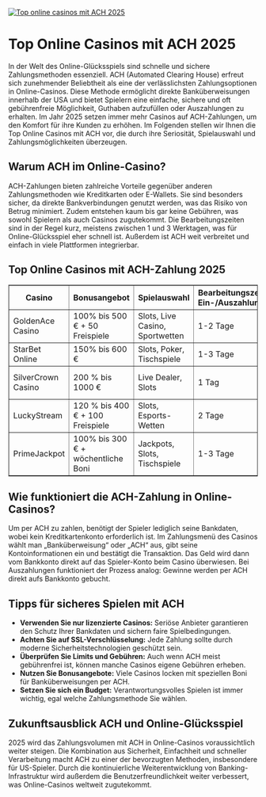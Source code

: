 [![Top online casinos mit ACH 2025](https://123-caf.pages.dev/gitsignup.png)](https://vrmoo.ru/Bt82HjjY)

<h1>Top Online Casinos mit ACH 2025</h1> <p>In der Welt des Online-Glücksspiels sind schnelle und sichere Zahlungsmethoden essenziell. ACH (Automated Clearing House) erfreut sich zunehmender Beliebtheit als eine der verlässlichsten Zahlungsoptionen in Online-Casinos. Diese Methode ermöglicht direkte Banküberweisungen innerhalb der USA und bietet Spielern eine einfache, sichere und oft gebührenfreie Möglichkeit, Guthaben aufzufüllen oder Auszahlungen zu erhalten. Im Jahr 2025 setzen immer mehr Casinos auf ACH-Zahlungen, um den Komfort für ihre Kunden zu erhöhen. Im Folgenden stellen wir Ihnen die Top Online Casinos mit ACH vor, die durch ihre Seriosität, Spielauswahl und Zahlungsmöglichkeiten überzeugen.</p>  <h2>Warum ACH im Online-Casino?</h2> <p>ACH-Zahlungen bieten zahlreiche Vorteile gegenüber anderen Zahlungsmethoden wie Kreditkarten oder E-Wallets. Sie sind besonders sicher, da direkte Bankverbindungen genutzt werden, was das Risiko von Betrug minimiert. Zudem entstehen kaum bis gar keine Gebühren, was sowohl Spielern als auch Casinos zugutekommt. Die Bearbeitungszeiten sind in der Regel kurz, meistens zwischen 1 und 3 Werktagen, was für Online-Glücksspiel eher schnell ist. Außerdem ist ACH weit verbreitet und einfach in viele Plattformen integrierbar.</p>  <h2>Top Online Casinos mit ACH-Zahlung 2025</h2> <table border="1" cellpadding="8" cellspacing="0">   <thead>     <tr>       <th>Casino</th>       <th>Bonusangebot</th>       <th>Spielauswahl</th>       <th>Bearbeitungszeit Ein-/Auszahlung</th>       <th>Besondere Features</th>     </tr>   </thead>   <tbody>     <tr>       <td>GoldenAce Casino</td>       <td>100% bis 500 € + 50 Freispiele</td>       <td>Slots, Live Casino, Sportwetten</td>       <td>1-2 Tage</td>       <td>VIP-Programm, Mobile App</td>     </tr>     <tr>       <td>StarBet Online</td>       <td>150% bis 600 €</td>       <td>Slots, Poker, Tischspiele</td>       <td>1-3 Tage</td>       <td>Cashback, Turniere</td>     </tr>     <tr>       <td>SilverCrown Casino</td>       <td>200 % bis 1000 €</td>       <td>Live Dealer, Slots</td>       <td>1 Tag</td>       <td>Rasche Auszahlungen, 24/7 Support</td>     </tr>     <tr>       <td>LuckyStream</td>       <td>120 % bis 400 € + 100 Freispiele</td>       <td>Slots, Esports-Wetten</td>       <td>2 Tage</td>       <td>Innovative Live Streams, Mobile Optimierung</td>     </tr>     <tr>       <td>PrimeJackpot</td>       <td>100% bis 300 € + wöchentliche Boni</td>       <td>Jackpots, Slots, Tischspiele</td>       <td>1-3 Tage</td>       <td>Mehrsprachiger Support, Sicherheitszertifikate</td>     </tr>   </tbody> </table>  <h2>Wie funktioniert die ACH-Zahlung in Online-Casinos?</h2> <p>Um per ACH zu zahlen, benötigt der Spieler lediglich seine Bankdaten, wobei kein Kreditkartenkonto erforderlich ist. Im Zahlungsmenü des Casinos wählt man „Banküberweisung“ oder „ACH“ aus, gibt seine Kontoinformationen ein und bestätigt die Transaktion. Das Geld wird dann vom Bankkonto direkt auf das Spieler-Konto beim Casino überwiesen. Bei Auszahlungen funktioniert der Prozess analog: Gewinne werden per ACH direkt aufs Bankkonto gebucht.</p>  <h2>Tipps für sicheres Spielen mit ACH</h2> <ul>   <li><strong>Verwenden Sie nur lizenzierte Casinos:</strong> Seriöse Anbieter garantieren den Schutz Ihrer Bankdaten und sichern faire Spielbedingungen.</li>   <li><strong>Achten Sie auf SSL-Verschlüsselung:</strong> Jede Zahlung sollte durch moderne Sicherheitstechnologien geschützt sein.</li>   <li><strong>Überprüfen Sie Limits und Gebühren:</strong> Auch wenn ACH meist gebührenfrei ist, können manche Casinos eigene Gebühren erheben.</li>   <li><strong>Nutzen Sie Bonusangebote:</strong> Viele Casinos locken mit speziellen Boni für Banküberweisungen per ACH.</li>   <li><strong>Setzen Sie sich ein Budget:</strong> Verantwortungsvolles Spielen ist immer wichtig, egal welche Zahlungsmethode Sie wählen.</li> </ul>  <h2>Zukunftsausblick ACH und Online-Glücksspiel</h2> <p>2025 wird das Zahlungsvolumen mit ACH in Online-Casinos voraussichtlich weiter steigen. Die Kombination aus Sicherheit, Einfachheit und schneller Verarbeitung macht ACH zu einer der bevorzugten Methoden, insbesondere für US-Spieler. Durch die kontinuierliche Weiterentwicklung von Banking-Infrastruktur wird außerdem die Benutzerfreundlichkeit weiter verbessert, was Online-Casinos weltweit zugutekommt.</p>